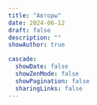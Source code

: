 ```yaml
---
title: "Авторы"
date: 2024-06-12
draft: false
description: ""
showAuthor: true

cascade:
  showDate: false
  showZenMode: false
  showPagination: false
  sharingLinks: false
---
```



